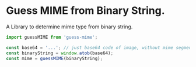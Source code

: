 # Guess MIME from Binary String.


A Library to determine mime type from binary string.

```js
import guessMIME from 'guess-mime';

const base64 = '...'; // just base64 code of image, without mime segment
const binaryString = window.atob(base64);
const mime = guessMIME(binaryString);
```
